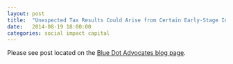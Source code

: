 ```yaml
---
layout: post
title:  "Unexpected Tax Results Could Arise from Certain Early-Stage Investments"
date:   2014-08-19 18:00:00
categories: social impact capital
---
```


Please see post located on the [Blue Dot Advocates blog page][Blog post link]. 

[Blog post link]: http://op.bna.com/der.nsf/id/klan-9p7t84/$File/Treasury%20Fact%20Sheet.pdf
